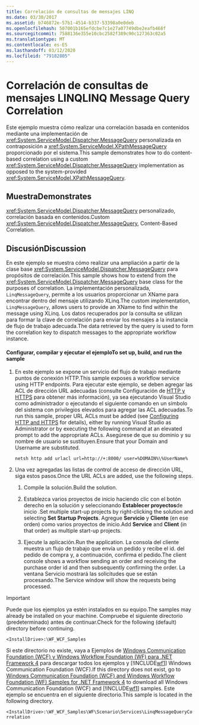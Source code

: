```yaml
---
title: Correlación de consultas de mensajes LINQ
ms.date: 03/30/2017
ms.assetid: b746872e-57b1-4514-b337-53398a0e0deb
ms.openlocfilehash: 507001b165efdcbe7c1e27a07749dbe2eafb468f
ms.sourcegitcommit: 7588136e355e10cbc2582f389c90c127363c02a5
ms.translationtype: MT
ms.contentlocale: es-ES
ms.lasthandoff: 03/12/2020
ms.locfileid: "79182805"
---
```

# <a name="linq-message-query-correlation"></a><span data-ttu-id="58e71-102">Correlación de consultas de mensajes LINQ</span><span class="sxs-lookup"><span data-stu-id="58e71-102">LINQ Message Query Correlation</span></span>
<span data-ttu-id="58e71-103">Este ejemplo muestra cómo realizar una correlación basada en contenidos mediante una implementación de <xref:System.ServiceModel.Dispatcher.MessageQuery> personalizada en contraposición a <xref:System.ServiceModel.XPathMessageQuery> proporcionado por el sistema.</span><span class="sxs-lookup"><span data-stu-id="58e71-103">This sample demonstrates how to do content-based correlation using a custom <xref:System.ServiceModel.Dispatcher.MessageQuery> implementation as opposed to the system-provided <xref:System.ServiceModel.XPathMessageQuery>.</span></span>  
  
## <a name="demonstrates"></a><span data-ttu-id="58e71-104">Muestra</span><span class="sxs-lookup"><span data-stu-id="58e71-104">Demonstrates</span></span>  
 <span data-ttu-id="58e71-105"><xref:System.ServiceModel.Dispatcher.MessageQuery> personalizado, correlación basada en contenidos.</span><span class="sxs-lookup"><span data-stu-id="58e71-105">Custom <xref:System.ServiceModel.Dispatcher.MessageQuery>, Content-Based Correlation.</span></span>  
  
## <a name="discussion"></a><span data-ttu-id="58e71-106">Discusión</span><span class="sxs-lookup"><span data-stu-id="58e71-106">Discussion</span></span>  
 <span data-ttu-id="58e71-107">En este ejemplo se muestra cómo realizar una ampliación a partir de la clase base <xref:System.ServiceModel.Dispatcher.MessageQuery> para propósitos de correlación.</span><span class="sxs-lookup"><span data-stu-id="58e71-107">This sample shows how to extend from the <xref:System.ServiceModel.Dispatcher.MessageQuery> base class for the purposes of correlation.</span></span> <span data-ttu-id="58e71-108">La implementación personalizada, `LinqMessageQuery`, permite a los usuarios proporcionar un XName para encontrar dentro del mensaje utilizando XLinq.</span><span class="sxs-lookup"><span data-stu-id="58e71-108">The custom implementation, `LinqMessageQuery`, allows users to provide an XName to find within the message using XLinq.</span></span> <span data-ttu-id="58e71-109">Los datos recuperados por la consulta se utilizan para formar la clave de correlación para enviar los mensajes a la instancia de flujo de trabajo adecuada.</span><span class="sxs-lookup"><span data-stu-id="58e71-109">The data retrieved by the query is used to form the correlation key to dispatch messages to the appropriate workflow instance.</span></span>  
  
#### <a name="to-set-up-build-and-run-the-sample"></a><span data-ttu-id="58e71-110">Configurar, compilar y ejecutar el ejemplo</span><span class="sxs-lookup"><span data-stu-id="58e71-110">To set up, build, and run the sample</span></span>  
  
1. <span data-ttu-id="58e71-111">En este ejemplo se expone un servicio del flujo de trabajo mediante puntos de conexión HTTP.</span><span class="sxs-lookup"><span data-stu-id="58e71-111">This sample exposes a workflow service using HTTP endpoints.</span></span> <span data-ttu-id="58e71-112">Para ejecutar este ejemplo, se deben agregar las ACL de dirección URL adecuadas (consulte Configuración de [HTTP y HTTPS](../../wcf/feature-details/configuring-http-and-https.md) para obtener más información), ya sea ejecutando Visual Studio como administrador o ejecutando el siguiente comando en un símbolo del sistema con privilegios elevados para agregar las ACL adecuadas.</span><span class="sxs-lookup"><span data-stu-id="58e71-112">To run this sample, proper URL ACLs must be added (see [Configuring HTTP and HTTPS](../../wcf/feature-details/configuring-http-and-https.md) for details), either by running Visual Studio as Administrator or by executing the following command at an elevated prompt to add the appropriate ACLs.</span></span> <span data-ttu-id="58e71-113">Asegúrese de que su dominio y su nombre de usuario se sustituyen.</span><span class="sxs-lookup"><span data-stu-id="58e71-113">Ensure that your Domain and Username are substituted.</span></span>  
  
    ```console  
    netsh http add urlacl url=http://+:8000/ user=%DOMAIN%\%UserName%  
    ```  
  
2. <span data-ttu-id="58e71-114">Una vez agregadas las listas de control de acceso de dirección URL, siga estos pasos.</span><span class="sxs-lookup"><span data-stu-id="58e71-114">Once the URL ACLs are added, use the following steps.</span></span>  
  
    1. <span data-ttu-id="58e71-115">Compile la solución.</span><span class="sxs-lookup"><span data-stu-id="58e71-115">Build the solution.</span></span>  
  
    2. <span data-ttu-id="58e71-116">Establezca varios proyectos de inicio haciendo clic con el botón derecho en la solución y seleccionando **Establecer proyectos**de inicio .</span><span class="sxs-lookup"><span data-stu-id="58e71-116">Set multiple start-up projects by right-clicking the solution and selecting **Set Startup Projects**.</span></span> <span data-ttu-id="58e71-117">Agregue **Servicio** y **Cliente** (en ese orden) como varios proyectos de inicio.</span><span class="sxs-lookup"><span data-stu-id="58e71-117">Add **Service** and **Client** (in that order) as multiple start-up projects.</span></span>  
  
    3. <span data-ttu-id="58e71-118">Ejecute la aplicación.</span><span class="sxs-lookup"><span data-stu-id="58e71-118">Run the application.</span></span> <span data-ttu-id="58e71-119">La consola del cliente muestra un flujo de trabajo que envía un pedido y recibe el id. del pedido de compra y, a continuación, confirma el pedido.</span><span class="sxs-lookup"><span data-stu-id="58e71-119">The client console shows a workflow  sending an order and receiving the purchase order id and then subsequently confirming the order.</span></span> <span data-ttu-id="58e71-120">La ventana Servicio mostrará las solicitudes que se están procesando.</span><span class="sxs-lookup"><span data-stu-id="58e71-120">The Service window will show the requests being processed.</span></span>  
  
> [!IMPORTANT]
> <span data-ttu-id="58e71-121">Puede que los ejemplos ya estén instalados en su equipo.</span><span class="sxs-lookup"><span data-stu-id="58e71-121">The samples may already be installed on your machine.</span></span> <span data-ttu-id="58e71-122">Compruebe el siguiente directorio (predeterminado) antes de continuar.</span><span class="sxs-lookup"><span data-stu-id="58e71-122">Check for the following (default) directory before continuing.</span></span>  
>
> `<InstallDrive>:\WF_WCF_Samples`  
>
> <span data-ttu-id="58e71-123">Si este directorio no existe, vaya a Ejemplos de [Windows Communication Foundation (WCF) y Windows Workflow Foundation (WF) para .NET Framework 4](https://www.microsoft.com/download/details.aspx?id=21459) para descargar todos los ejemplos y [!INCLUDE[wf1](../../../../includes/wf1-md.md)] Windows Communication Foundation (WCF).</span><span class="sxs-lookup"><span data-stu-id="58e71-123">If this directory does not exist, go to [Windows Communication Foundation (WCF) and Windows Workflow Foundation (WF) Samples for .NET Framework 4](https://www.microsoft.com/download/details.aspx?id=21459) to download all Windows Communication Foundation (WCF) and [!INCLUDE[wf1](../../../../includes/wf1-md.md)] samples.</span></span> <span data-ttu-id="58e71-124">Este ejemplo se encuentra en el siguiente directorio.</span><span class="sxs-lookup"><span data-stu-id="58e71-124">This sample is located in the following directory.</span></span>  
>
> `<InstallDrive>:\WF_WCF_Samples\WF\Scenario\Services\LinqMessageQueryCorrelation`
